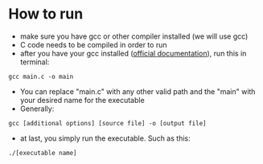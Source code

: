 # How to run
- make sure you have gcc or other compiler installed (we will use gcc)
- C code needs to be compiled in order to run
- after you have your gcc installed ([official documentation](https://gcc.gnu.org/install/download.html)), run this in terminal:
```
gcc main.c -o main
```
- You can replace "main.c" with any other valid path and the "main" with your desired name for the executable
- Generally:
```
gcc [additional options] [source file] -o [output file]
```
- at last, you simply run the executable. Such as this:
```
./[executable name]
```
